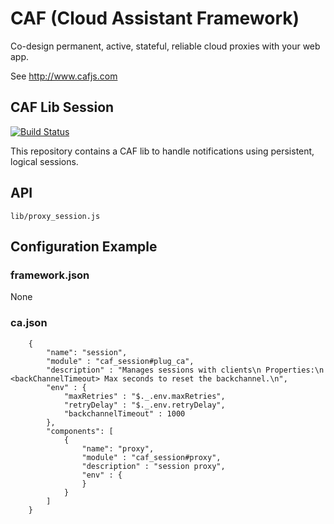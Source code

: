 # CAF (Cloud Assistant Framework)

Co-design permanent, active, stateful, reliable cloud proxies with your web app.

See http://www.cafjs.com 

## CAF Lib Session

[![Build Status](http://ci.cafjs.com/github.com/cafjs/caf_session/status.svg?branch=master)](http://ci.cafjs.com/github.com/cafjs/caf_session)


This repository contains a CAF lib to handle notifications using persistent, logical sessions.


## API

    lib/proxy_session.js
 
## Configuration Example

### framework.json

None


### ca.json

        {
            "name": "session",
            "module" : "caf_session#plug_ca",
            "description" : "Manages sessions with clients\n Properties:\n <backChannelTimeout> Max seconds to reset the backchannel.\n",
            "env" : {
                "maxRetries" : "$._.env.maxRetries",
                "retryDelay" : "$._.env.retryDelay",
                "backchannelTimeout" : 1000
            },
            "components": [
                {
                    "name": "proxy",
                    "module" : "caf_session#proxy",
                    "description" : "session proxy",
                    "env" : {
                    }
                }
            ]
        }
        
            
 

